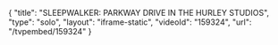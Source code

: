 {
    "title": "SLEEPWALKER: PARKWAY DRIVE IN THE HURLEY STUDIOS",
    "type": "solo",
    "layout": "iframe-static",
    "videoId": "159324",
    "url": "\/tvpembed\/159324"
}